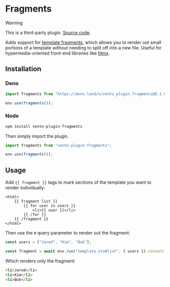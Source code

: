 # Fragments

> [!warning]
>
> This is a third-party plugin.
> [Source code](https://github.com/wrapperup/vento-plugin-fragments).

Adds support for
[template fragments](https://htmx.org/essays/template-fragments), which allows
you to render out small portions of a template without needing to split off into
a new file. Useful for hypermedia-oriented front-end libraries like
[htmx](https://htmx.org).

## Installation

### Deno

```js
import fragments from "https://deno.land/x/vento_plugin_fragments@0.1.0/mod.ts";

env.use(fragments());
```

### Node

```bash
npm install vento-plugin-fragments
```

Then simply import the plugin.

```js
import fragments from "vento-plugin-fragments";

env.use(fragments());
```

## Usage

Add `{{ fragment }}` tags to mark sections of the template you want to render
individually:

```nunjucks
<html>
    {{ fragment list }}
        {{ for user in users }}
            <li>{{ user }}</li>
        {{ /for }}
    {{ /fragment }}
</html>
```

Then use the `#` query parameter to render out the fragment:

```js
const users = ["Jared", "Kim", "Bob"];

const fragment = await env.run("template.vto#list", { users }).content;
```

Which renders only the fragment:

```html
<li>Jared</li>
<li>Kim</li>
<li>Bob</li>
```
